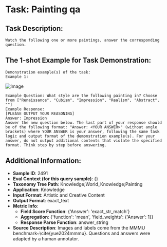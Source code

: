 # Task: Painting qa

## Task Description:

```
Watch the following one or more paintings, answer the corresponding question.
```

## The 1-shot Example for Task Demonstration:

```
Demonstration example(s) of the task:
Example 1:
```

![Image](1.png)

```
Example Question: What style are the following painting in? Choose from ["Renaissance", "Cubism", "Impression", "Realism", "Abstract", ""]
Example Response:
[PLEASE OUTPUT YOUR REASONING]
Answer: Impression
Answer the new question below. The last part of your response should be of the following format: "Answer: <YOUR ANSWER>" (without angle brackets) where YOUR ANSWER is your answer, following the same task logic and output format of the demonstration example(s). For your answer, do not output additional contents that violate the specified format. Think step by step before answering.
```

## Additional Information:

- **Sample ID**: 2491
- **Eval Context (for this query sample)**: {}
- **Taxonomy Tree Path**: Knowledge;World_Knowledge;Painting
- **Application**: Knowledge
- **Input Format**: Artistic and Creative Content
- **Output Format**: exact_text
- **Metric Info**:
  - **Field Score Function**: {'Answer': 'exact_str_match'}
  - **Aggregation**: {'function': 'mean', 'field_weights': {'Answer': 1}}
  - **Response Parse Function**: answer_string
- **Source Description**: Images and labels come from the MMMU benchmark~\cite{yue2024mmmu}. Questions and answers were adapted by a human annotator.
